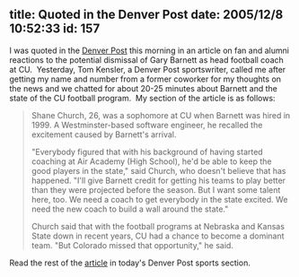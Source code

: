 title: Quoted in the Denver Post
date: 2005/12/8 10:52:33
id: 157
---
I was quoted in the [Denver Post](http://www.denverpost.com) this morning in an article on fan and alumni reactions to the potential dismissal of Gary Barnett as head football coach at CU.  Yesterday, Tom Kensler, a Denver Post sportswriter, called me after getting my name and number from a former coworker for my thoughts on the news and we chatted for about 20-25 minutes about Barnett and the state of the CU football program.  My section of the article is as follows:  

> Shane Church, 26, was a sophomore at CU when Barnett was hired in 1999\. A Westminster-based software engineer, he recalled the excitement caused by Barnett's arrival.
> 
> "Everybody figured that with his background of having started coaching at Air Academy (High School), he'd be able to keep the good players in the state," said Church, who doesn't believe that has happened. "I'll give Barnett credit for getting his teams to play better than they were projected before the season. But I want some talent here, too. We need a coach to get everybody in the state excited. We need the new coach to build a wall around the state."
> 
> Church said that with the football programs at Nebraska and Kansas State down in recent years, CU had a chance to become a dominant team. "But Colorado missed that opportunity," he said.

Read the rest of the [article](http://denverpost.com/sports/ci_3288443) in today's Denver Post sports section.

